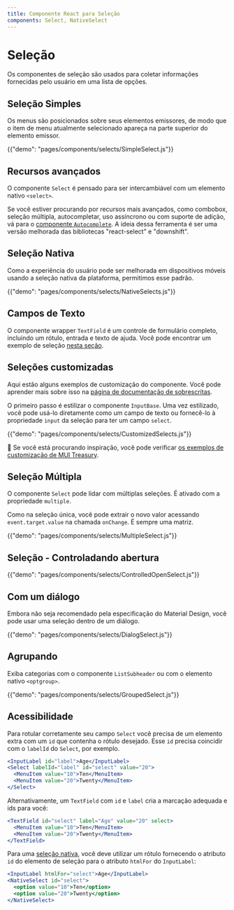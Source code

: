 ```yaml
---
title: Componente React para Seleção
components: Select, NativeSelect
---
```


# Seleção

<p class="description">Os componentes de seleção são usados para coletar informações fornecidas pelo usuário em uma lista de opções.</p>

## Seleção Simples

Os menus são posicionados sobre seus elementos emissores, de modo que o item de menu atualmente selecionado apareça na parte superior do elemento emissor.

{{"demo": "pages/components/selects/SimpleSelect.js"}}

## Recursos avançados

O componente `Select` é pensado para ser intercambiável com um elemento nativo `<select>`.

Se você estiver procurando por recursos mais avançados, como combobox, seleção múltipla, autocompletar, uso assíncrono ou com suporte de adição, vá para o [ componente `Autocomplete`](/components/autocomplete/). A ideia dessa ferramenta é ser uma versão melhorada das bibliotecas "react-select" e "downshift".

## Seleção Nativa

Como a experiência do usuário pode ser melhorada em dispositivos móveis usando a seleção nativa da plataforma, permitimos esse padrão.

{{"demo": "pages/components/selects/NativeSelects.js"}}

## Campos de Texto

O componente wrapper `TextField` é um controle de formulário completo, incluindo um rótulo, entrada e texto de ajuda. Você pode encontrar um exemplo de seleção [nesta seção](/components/text-fields/#select).

## Seleções customizadas

Aqui estão alguns exemplos de customização do componente. Você pode aprender mais sobre isso na [página de documentação de sobrescritas](/customization/components/).

O primeiro passo é estilizar o componente `InputBase`. Uma vez estilizado, você pode usá-lo diretamente como um campo de texto ou fornecê-lo à propriedade `input` da seleção para ter um campo `select`.

{{"demo": "pages/components/selects/CustomizedSelects.js"}}

🎨 Se você está procurando inspiração, você pode verificar [os exemplos de customização de MUI Treasury](https://mui-treasury.com/styles/select).

## Seleção Múltipla

O componente `Select` pode lidar com múltiplas seleções. É ativado com a propriedade `multiple`.

Como na seleção única, você pode extrair o novo valor acessando `event.target.value` na chamada `onChange`. É sempre uma matriz.

{{"demo": "pages/components/selects/MultipleSelect.js"}}

## Seleção - Controladando abertura

{{"demo": "pages/components/selects/ControlledOpenSelect.js"}}

## Com um diálogo

Embora não seja recomendado pela especificação do Material Design, você pode usar uma seleção dentro de um diálogo.

{{"demo": "pages/components/selects/DialogSelect.js"}}

## Agrupando

Exiba categorias com o componente `ListSubheader` ou com o elemento nativo `<optgroup>`.

{{"demo": "pages/components/selects/GroupedSelect.js"}}

## Acessibilidade

Para rotular corretamente seu campo `Select` você precisa de um elemento extra com um `id` que contenha o rótulo desejado. Esse `id` precisa coincidir com o `labelId` do `Select`, por exemplo.

```jsx
<InputLabel id="label">Age</InputLabel>
<Select labelId="label" id="select" value="20">
  <MenuItem value="10">Ten</MenuItem>
  <MenuItem value="20">Twenty</MenuItem>
</Select>
```

Alternativamente, um `TextField` com `id` e `label` cria a marcação adequada e ids para você:

```jsx
<TextField id="select" label="Age" value="20" select>
  <MenuItem value="10">Ten</MenuItem>
  <MenuItem value="20">Twenty</MenuItem>
</TextField>
```

Para uma [seleção nativa](#native-select), você deve utilizar um rótulo fornecendo o atributo `id` do elemento de seleção para o atributo `htmlFor` do `InputLabel`:

```jsx
<InputLabel htmlFor="select">Age</InputLabel>
<NativeSelect id="select">
  <option value="10">Ten</option>
  <option value="20">Twenty</option>
</NativeSelect>
```